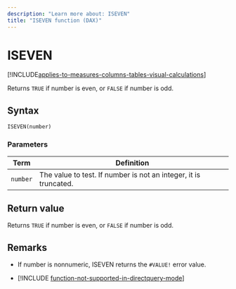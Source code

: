 ```yaml
---
description: "Learn more about: ISEVEN"
title: "ISEVEN function (DAX)"
---
```

# ISEVEN

[!INCLUDE[applies-to-measures-columns-tables-visual-calculations](includes/applies-to-measures-columns-tables-visual-calculations.md)]

Returns `TRUE` if number is even, or `FALSE` if number is odd.  
  
## Syntax  
  
```dax
ISEVEN(number)  
```
  
### Parameters  
  
|Term|Definition|  
|--------|--------------|  
|`number`|The value to test. If number is not an integer, it is truncated.|  
  
## Return value

Returns `TRUE` if number is even, or `FALSE` if number is odd.  
  
## Remarks

- If number is nonnumeric, ISEVEN returns the `#VALUE!` error value.  

- [!INCLUDE [function-not-supported-in-directquery-mode](includes/function-not-supported-in-directquery-mode.md)]
